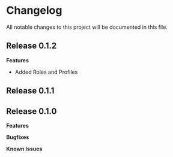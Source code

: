 # Changelog

All notable changes to this project will be documented in this file.

## Release 0.1.2
**Features**
- Added Roles and Profiles


## Release 0.1.1

## Release 0.1.0

**Features**

**Bugfixes**

**Known Issues**
